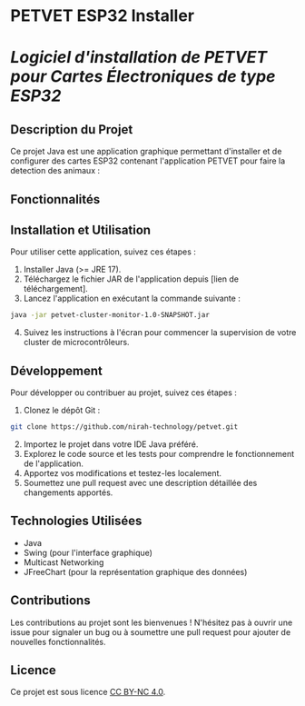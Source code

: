 # **PETVET ESP32 Installer**

# *Logiciel d'installation de PETVET pour Cartes Électroniques de type ESP32*

## **Description du Projet**

Ce projet Java est une application graphique permettant d'installer et de configurer des cartes ESP32 contenant l'application PETVET pour faire la detection des animaux :


## **Fonctionnalités**



## **Installation et Utilisation**

Pour utiliser cette application, suivez ces étapes :

1. Installer Java (>= JRE 17).
2. Téléchargez le fichier JAR de l'application depuis [lien de téléchargement].
3. Lancez l'application en exécutant la commande suivante :

```bash
java -jar petvet-cluster-monitor-1.0-SNAPSHOT.jar
```
4.  Suivez les instructions à l'écran pour commencer la supervision de votre cluster de microcontrôleurs.

## **Développement**

Pour développer ou contribuer au projet, suivez ces étapes :

1. Clonez le dépôt Git :

```bash
git clone https://github.com/nirah-technology/petvet.git
```

2. Importez le projet dans votre IDE Java préféré.
3. Explorez le code source et les tests pour comprendre le fonctionnement de l'application.
4. Apportez vos modifications et testez-les localement.
5. Soumettez une pull request avec une description détaillée des changements apportés.

## **Technologies Utilisées**

- Java
- Swing (pour l'interface graphique)
- Multicast Networking
- JFreeChart (pour la représentation graphique des données)

## **Contributions**

Les contributions au projet sont les bienvenues ! N'hésitez pas à ouvrir une issue pour signaler un bug ou à soumettre une pull request pour ajouter de nouvelles fonctionnalités.


## **Licence**

Ce projet est sous licence [CC BY-NC 4.0](./LICENSE).